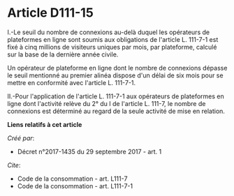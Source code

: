 # Article D111-15

I.-Le seuil du nombre de connexions au-delà duquel les opérateurs de plateformes en ligne sont soumis aux obligations de
l'article L. 111-7-1 est fixé à cinq millions de visiteurs uniques par mois, par plateforme, calculé sur la base de la
dernière année civile. 

Un opérateur de plateforme en ligne dont le nombre de connexions dépasse le seuil mentionné au premier alinéa dispose d'un
délai de six mois pour se mettre en conformité avec l'article L. 111-7-1. 

II.-Pour l'application de l'article L. 111-7-1 aux opérateurs de plateformes en ligne dont l'activité relève du 2° du I de
l'article L. 111-7, le nombre de connexions est déterminé au regard de la seule activité de mise en relation.

**Liens relatifs à cet article**

_Créé par_:

  - Décret n°2017-1435 du 29 septembre 2017 - art. 1

_Cite_:

  - Code de la consommation - art. L111-7
  - Code de la consommation - art. L111-7-1
